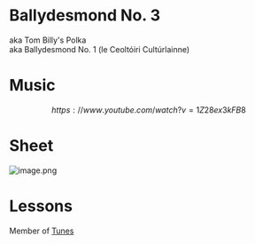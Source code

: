 # Ballydesmond No. 3   
aka Tom Billy's Polka   
aka Ballydesmond No. 1 (le Ceoltóiri Cultúrlainne)   
# Music   

$$
https://www.youtube.com/watch?v=1Z28ex3kFB8
$$
# Sheet   
![image.png](files/image_l.png)    
# Lessons   
   
Member of [Tunes](tunes.md)    
